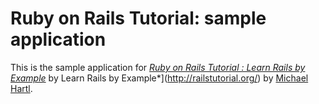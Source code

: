 # Ruby on Rails Tutorial: sample application
This is the sample application for [*Ruby on Rails Tutorial
:
Learn Rails by Example*](http://railstutorial.org/) by
Learn Rails by Example*](http://railstutorial.org/) by
[Michael Hartl](http://michaelhartl.com/).